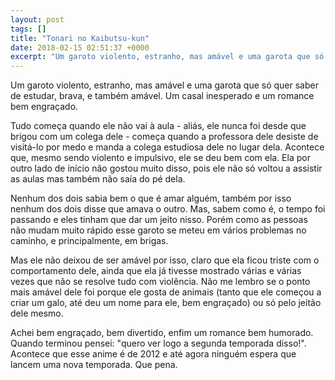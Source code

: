 ```yaml
---
layout: post
tags: []
title: "Tonari no Kaibutsu-kun"
date: 2018-02-15 02:51:37 +0000
excerpt: "Um garoto violento, estranho, mas amável e uma garota que só quer saber de estudar, brava, e também amável. Um casal inesperado e um..."
---
```


Um garoto violento, estranho, mas amável e uma garota que só quer saber de estudar, brava, e também amável. Um casal inesperado e um romance bem engraçado.

Tudo começa quando ele não vai à aula - aliás, ele nunca foi desde que brigou com um colega dele - começa quando a professora dele desiste de visitá-lo por medo e manda a colega estudiosa dele no lugar dela. Acontece que, mesmo sendo violento e impulsivo, ele se deu bem com ela. Ela por outro lado de início não gostou muito disso, pois ele não só voltou a assistir as aulas mas também não saía do pé dela.

Nenhum dos dois sabia bem o que é amar alguém, também por isso nenhum dos dois disse que amava o outro. Mas, sabem como é, o tempo foi passando e eles tinham que dar um jeito nisso. Porém como as pessoas não mudam muito rápido esse garoto se meteu em vários problemas no caminho, e principalmente, em brigas.

Mas ele não deixou de ser amável por isso, claro que ela ficou triste com o comportamento dele, ainda que ela já tivesse mostrado várias e várias vezes que não se resolve tudo com violência. Não me lembro se o ponto mais amável dele foi porque ele gosta de animais (tanto que ele começou a criar um galo, até deu um nome para ele, bem engraçado) ou só pelo jeitão dele mesmo.

Achei bem engraçado, bem divertido, enfim um romance bem humorado. Quando terminou pensei: "quero ver logo a segunda temporada disso!". Acontece que esse anime é de 2012 e até agora ninguém espera que lancem uma nova temporada. Que pena.